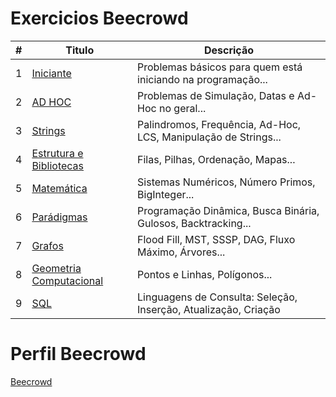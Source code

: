 # Exercicios Beecrowd

| # | Titulo                                                                    | Descrição                                                       |
| - | ------------------------------------------------------------------------- | --------------------------------------------------------------- |
| 1 | [Iniciante](https://github.com/lpn-leandro/beecrowd/tree/main/iniciante)  | Problemas básicos para quem está iniciando na programação...    |
| 2 | [AD HOC](#)                                                               | Problemas de Simulação, Datas e Ad-Hoc no geral...              |
| 3 | [Strings](#)                                                              | Palindromos, Frequência, Ad-Hoc, LCS, Manipulação de Strings... |
| 4 | [Estrutura e Bibliotecas](#)                                              | Filas, Pilhas, Ordenação, Mapas...                              |
| 5 | [Matemática](#)                                                           | Sistemas Numéricos, Número Primos, BigInteger...                |
| 6 | [Parádigmas](#)                                                           | Programação Dinâmica, Busca Binária, Gulosos, Backtracking...   |
| 7 | [Grafos](#)                                                               | Flood Fill, MST, SSSP, DAG, Fluxo Máximo, Árvores...            |
| 8 | [Geometria Computacional](#)                                              | Pontos e Linhas, Polígonos...                                   |
| 9 | [SQL](https://github.com/lpn-leandro/beecrowd/tree/main/sql)              | Linguagens de Consulta: Seleção, Inserção, Atualização, Criação |

# Perfil Beecrowd
[Beecrowd](https://judge.beecrowd.com/pt/profile/640638)